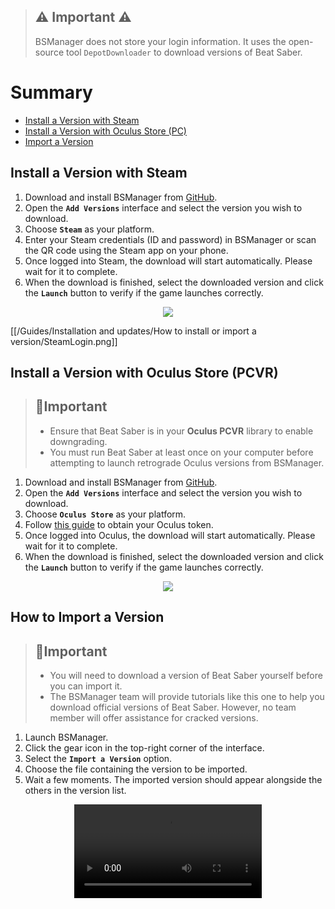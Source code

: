 > ## ⚠️ Important ⚠️
>
> BSManager does not store your login information. It uses the open-source tool `DepotDownloader` to download versions of Beat Saber.

# Summary

- [Install a Version with Steam](#install-a-version-with-steam)
- [Install a Version with Oculus Store (PC)](#install-a-version-with-oculus-store-pcvr)
- [Import a Version](#how-to-import-a-version)

## Install a Version with Steam

1. Download and install BSManager from [GitHub](https://github.com/Zagrios/bs-manager/releases/latest).
2. Open the **`Add Versions`** interface and select the version you wish to download.
3. Choose **`Steam`** as your platform.
4. Enter your Steam credentials (ID and password) in BSManager or scan the QR code using the Steam app on your phone.
5. Once logged into Steam, the download will start automatically. Please wait for it to complete.
6. When the download is finished, select the downloaded version and click the **`Launch`** button to verify if the game launches correctly.

<div align="center">
    <img src="wiki/Guides/Installation and updates/How to install or import a version/SteamLogin.png"/>
</div>

[[/Guides/Installation and updates/How to install or import a version/SteamLogin.png]]

## Install a Version with Oculus Store (PCVR)

> ## 📍Important
>
> - Ensure that Beat Saber is in your **Oculus PCVR** library to enable downgrading.
> - You must run Beat Saber at least once on your computer before attempting to launch retrograde Oculus versions from BSManager.

1. Download and install BSManager from [GitHub](https://github.com/Zagrios/bs-manager/releases/latest).
2. Open the **`Add Versions`** interface and select the version you wish to download.
3. Choose **`Oculus Store`** as your platform.
4. Follow [this guide]() to obtain your Oculus token.
5. Once logged into Oculus, the download will start automatically. Please wait for it to complete.
6. When the download is finished, select the downloaded version and click the **`Launch`** button to verify if the game launches correctly.

<div align="center">
    <img src="../How to install or import a version/OculusLogin.png"/>
</div>

## How to Import a Version

> ## 📍Important
>
> - You will need to download a version of Beat Saber yourself before you can import it.
> - The BSManager team will provide tutorials like this one to help you download official versions of Beat Saber. However, no team member will offer assistance for cracked versions.

1. Launch BSManager.
2. Click the gear icon in the top-right corner of the interface.
3. Select the **`Import a Version`** option.
4. Choose the file containing the version to be imported.
5. Wait a few moments. The imported version should appear alongside the others in the version list.

<div align="center">
  <video src="../How to install or import a version/ImportVersion.mov"/>
</div>
